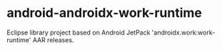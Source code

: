 # android-androidx-work-runtime
Eclipse library project based on Android JetPack 'androidx.work:work-runtime' AAR releases. 
